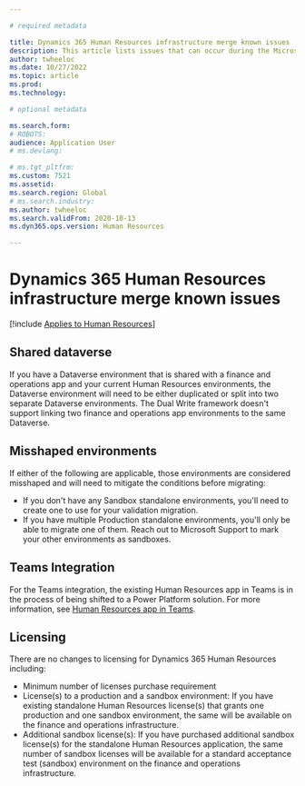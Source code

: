```yaml
---

# required metadata

title: Dynamics 365 Human Resources infrastructure merge known issues
description: This article lists issues that can occur during the Microsoft Dynamics 365 Human Resources infrastructure merge.
author: twheeloc
ms.date: 10/27/2022
ms.topic: article
ms.prod: 
ms.technology: 

# optional metadata

ms.search.form: 
# ROBOTS: 
audience: Application User
# ms.devlang: 

# ms.tgt_pltfrm: 
ms.custom: 7521
ms.assetid: 
ms.search.region: Global
# ms.search.industry: 
ms.author: twheeloc
ms.search.validFrom: 2020-10-13
ms.dyn365.ops.version: Human Resources

---
```

# Dynamics 365 Human Resources infrastructure merge known issues

[!include [Applies to Human Resources](../includes/applies-to-hr.md)]

## Shared dataverse

If you have a Dataverse environment that is shared with a finance and operations app and your current Human Resources environments, the Dataverse environment will need to be either duplicated or split into two separate Dataverse environments. The Dual Write framework doesn't support linking two finance and operations app 
environments to the same Dataverse.  

## Misshaped environments 

If either of the following are applicable, those environments are considered misshaped and will need to mitigate the conditions before migrating:  

 - If you don't have any Sandbox standalone environments, you'll need to create one to use for your validation migration. 
 - If you have multiple Production standalone environments, you'll only be able to migrate one of them. Reach out to Microsoft Support to mark your other 
 environments as sandboxes. 

## Teams Integration 

For the Teams integration, the existing Human Resources app in Teams is in the process of being shifted to a Power Platform solution. For more information, see 
[Human Resources app in Teams](hr-admin-teams-leave-app.md).  

## Licensing  

There are no changes to licensing for Dynamics 365 Human Resources including:  

 - Minimum number of licenses purchase requirement  
 - License(s) to a production and a sandbox environment: If you have existing standalone Human Resources license(s) that grants one production and one sandbox 
 environment, the same will be available on the finance and operations infrastructure. 
 - Additional sandbox license(s): If you have purchased additional sandbox license(s) for the standalone Human Resources application, the same number of sandbox licenses will be available for a standard acceptance test (sandbox) environment on the finance and operations infrastructure.  
